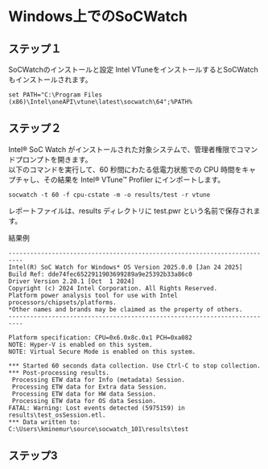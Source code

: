 # Windows上でのSoCWatch 
## ステップ１
SoCWatchのインストールと設定
Intel VTuneをインストールするとSoCWatchもインストールされます。
```
set PATH="C:\Program Files (x86)\Intel\oneAPI\vtune\latest\socwatch\64";%PATH%
```

## ステップ２
Intel® SoC Watch がインストールされた対象システムで、管理者権限でコマンドプロンプトを開きます。  
以下のコマンドを実行して、60 秒間にわたる低電力状態での CPU 時間をキャプチャし、その結果を Intel® VTune™ Profiler にインポートします。  

```
socwatch -t 60 -f cpu-cstate -m -o results/test -r vtune
```
レポートファイルは、results ディレクトリに test.pwr という名前で保存されます。

結果例
```
--------------------------------------------------------------------------
Intel(R) SoC Watch for Windows* OS Version 2025.0.0 [Jan 24 2025]
Build Ref: dde74fec6522911903699289a9e25392b33a86c0
Driver Version 2.20.1 [Oct  1 2024]
Copyright (c) 2024 Intel Corporation. All Rights Reserved.
Platform power analysis tool for use with Intel processors/chipsets/platforms.
*Other names and brands may be claimed as the property of others.
--------------------------------------------------------------------------

Platform specification: CPU=0x6.0x8c.0x1 PCH=0xa082
NOTE: Hyper-V is enabled on this system.
NOTE: Virtual Secure Mode is enabled on this system.

*** Started 60 seconds data collection. Use Ctrl-C to stop collection.
*** Post-processing results.
 Processing ETW data for Info (metadata) Session.
 Processing ETW data for Extra data Session.
 Processing ETW data for HW data Session.
 Processing ETW data for OS data Session.
FATAL: Warning: Lost events detected (5975159) in results\test_osSession.etl.
*** Data written to: C:\Users\kminemur\source\socwatch_101\results\test
```

## ステップ3
